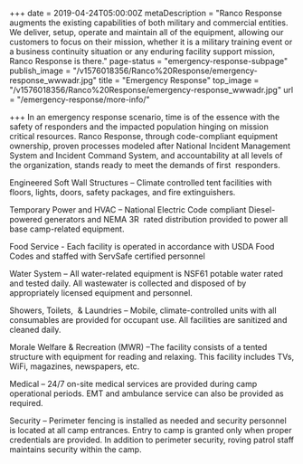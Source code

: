 +++
date = 2019-04-24T05:00:00Z
metaDescription = "Ranco Response augments the existing capabilities of both military and commercial entities. We deliver, setup, operate and maintain all of the equipment, allowing our customers to focus on their mission, whether it is a military training event or a business continuity situation or any enduring facility support mission, Ranco Response is there."
page-status = "emergency-response-subpage"
publish_image = "/v1576018356/Ranco%20Response/emergency-response_wwwadr.jpg"
title = "Emergency Response"
top_image = "/v1576018356/Ranco%20Response/emergency-response_wwwadr.jpg"
url = "/emergency-response/more-info/"

+++
In an emergency response scenario, time is of the essence with the safety of responders and the impacted population hinging on mission critical resources. Ranco Response, through code-compliant equipment ownership, proven processes modeled after National Incident Management System and Incident Command System, and accountability at all levels of the organization, stands ready to meet the demands of first  responders.

Engineered Soft Wall Structures – Climate controlled tent facilities with floors, lights, doors, safety packages, and fire extinguishers.

Temporary Power and HVAC – National Electric Code compliant Diesel-powered generators and NEMA 3R  rated distribution provided to power all base camp-related equipment.

Food Service - Each facility is operated in accordance with USDA Food Codes and staffed with ServSafe certified personnel

Water System – All water-related equipment is NSF61 potable water rated and tested daily. All wastewater is collected and disposed of by appropriately licensed equipment and personnel.

Showers, Toilets,  & Laundries – Mobile, climate-controlled units with all consumables are provided for occupant use. All facilities are sanitized and cleaned daily.

Morale Welfare & Recreation (MWR) –The facility consists of a tented structure with equipment for reading and relaxing. This facility includes TVs, WiFi, magazines, newspapers, etc.

Medical – 24/7 on-site medical services are provided during camp operational periods. EMT and ambulance service can also be provided as required.

Security – Perimeter fencing is installed as needed and security personnel is located at all camp entrances. Entry to camp is granted only when proper credentials are provided. In addition to perimeter security, roving patrol staff maintains security within the camp.